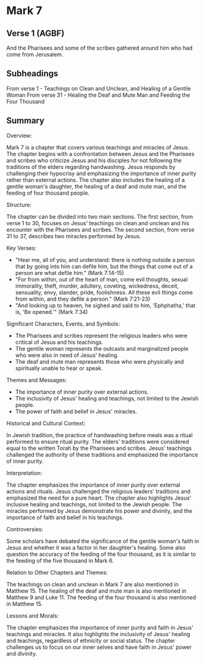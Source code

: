 # Mark 7

## Verse 1 (AGBF)

And the Pharisees and some of the scribes gathered around him who had come from Jerusalem.

## Subheadings

From verse 1 - Teachings on Clean and Unclean, and Healing of a Gentile Woman
From verse 31 - Healing the Deaf and Mute Man and Feeding the Four Thousand

## Summary

Overview:

Mark 7 is a chapter that covers various teachings and miracles of Jesus. The chapter begins with a confrontation between Jesus and the Pharisees and scribes who criticize Jesus and his disciples for not following the traditions of the elders regarding handwashing. Jesus responds by challenging their hypocrisy and emphasizing the importance of inner purity rather than external actions. The chapter also includes the healing of a gentile woman's daughter, the healing of a deaf and mute man, and the feeding of four thousand people.

Structure:

The chapter can be divided into two main sections. The first section, from verse 1 to 30, focuses on Jesus' teachings on clean and unclean and his encounter with the Pharisees and scribes. The second section, from verse 31 to 37, describes two miracles performed by Jesus.

Key Verses:

- "Hear me, all of you, and understand: there is nothing outside a person that by going into him can defile him, but the things that come out of a person are what defile him." (Mark 7:14-15)
- "For from within, out of the heart of man, come evil thoughts, sexual immorality, theft, murder, adultery, coveting, wickedness, deceit, sensuality, envy, slander, pride, foolishness. All these evil things come from within, and they defile a person." (Mark 7:21-23)
- "And looking up to heaven, he sighed and said to him, 'Ephphatha,' that is, 'Be opened.'" (Mark 7:34)

Significant Characters, Events, and Symbols:

- The Pharisees and scribes represent the religious leaders who were critical of Jesus and his teachings.
- The gentile woman represents the outcasts and marginalized people who were also in need of Jesus' healing.
- The deaf and mute man represents those who were physically and spiritually unable to hear or speak.

Themes and Messages:

- The importance of inner purity over external actions.
- The inclusivity of Jesus' healing and teachings, not limited to the Jewish people.
- The power of faith and belief in Jesus' miracles.

Historical and Cultural Context:

In Jewish tradition, the practice of handwashing before meals was a ritual performed to ensure ritual purity. The elders' traditions were considered equal to the written Torah by the Pharisees and scribes. Jesus' teachings challenged the authority of these traditions and emphasized the importance of inner purity.

Interpretation:

The chapter emphasizes the importance of inner purity over external actions and rituals. Jesus challenged the religious leaders' traditions and emphasized the need for a pure heart. The chapter also highlights Jesus' inclusive healing and teachings, not limited to the Jewish people. The miracles performed by Jesus demonstrate his power and divinity, and the importance of faith and belief in his teachings.

Controversies:

Some scholars have debated the significance of the gentile woman's faith in Jesus and whether it was a factor in her daughter's healing. Some also question the accuracy of the feeding of the four thousand, as it is similar to the feeding of the five thousand in Mark 6.

Relation to Other Chapters and Themes:

The teachings on clean and unclean in Mark 7 are also mentioned in Matthew 15. The healing of the deaf and mute man is also mentioned in Matthew 9 and Luke 11. The feeding of the four thousand is also mentioned in Matthew 15.

Lessons and Morals:

The chapter emphasizes the importance of inner purity and faith in Jesus' teachings and miracles. It also highlights the inclusivity of Jesus' healing and teachings, regardless of ethnicity or social status. The chapter challenges us to focus on our inner selves and have faith in Jesus' power and divinity.